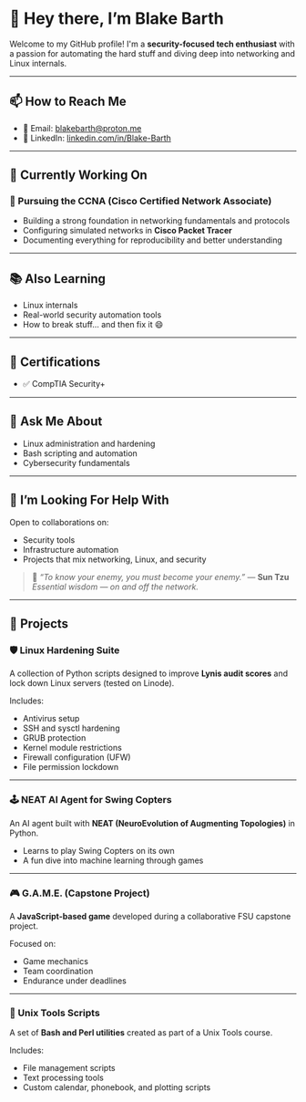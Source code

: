 # 👋 Hey there, I’m Blake Barth

Welcome to my GitHub profile! I'm a **security-focused tech enthusiast** with a passion for automating the hard stuff and diving deep into networking and Linux internals.

---

## 📫 How to Reach Me

- 📧 Email: [blakebarth@proton.me](mailto:blakebarth@proton.me)  
- 💼 LinkedIn: [linkedin.com/in/Blake-Barth](https://linkedin.com/in/Blake-Barth)

---

## 🔧 Currently Working On

### 📡 Pursuing the CCNA (Cisco Certified Network Associate)

- Building a strong foundation in networking fundamentals and protocols  
- Configuring simulated networks in **Cisco Packet Tracer**  
- Documenting everything for reproducibility and better understanding  

---

## 📚 Also Learning

- Linux internals  
- Real-world security automation tools  
- How to break stuff... and then fix it 😄  

---

## 📜 Certifications

- ✅ CompTIA Security+

---

## 💬 Ask Me About

- Linux administration and hardening  
- Bash scripting and automation  
- Cybersecurity fundamentals  

---

## 🤝 I’m Looking For Help With

Open to collaborations on:

- Security tools  
- Infrastructure automation  
- Projects that mix networking, Linux, and security  

> 🥷 _“To know your enemy, you must become your enemy.”_ — **Sun Tzu**  
> _Essential wisdom — on and off the network._

---

## 🚀 Projects

### 🛡️ Linux Hardening Suite

A collection of Python scripts designed to improve **Lynis audit scores** and lock down Linux servers (tested on Linode).

Includes:

- Antivirus setup  
- SSH and sysctl hardening  
- GRUB protection  
- Kernel module restrictions  
- Firewall configuration (UFW)  
- File permission lockdown  

---

### 🕹️ NEAT AI Agent for Swing Copters

An AI agent built with **NEAT (NeuroEvolution of Augmenting Topologies)** in Python.

- Learns to play Swing Copters on its own  
- A fun dive into machine learning through games  

---

### 🎮 G.A.M.E. (Capstone Project)

A **JavaScript-based game** developed during a collaborative FSU capstone project.

Focused on:

- Game mechanics  
- Team coordination  
- Endurance under deadlines  

---

### 🧰 Unix Tools Scripts

A set of **Bash and Perl utilities** created as part of a Unix Tools course.

Includes:

- File management scripts  
- Text processing tools  
- Custom calendar, phonebook, and plotting scripts  

